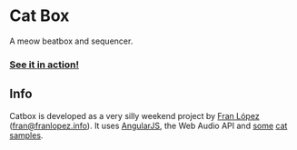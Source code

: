 Cat Box
=======

A meow beatbox and sequencer.

### [See it in action!](http://franlopez.github.io/catbox/#/132/8080/3000/850/20a)

Info
----
Catbox is developed as a very silly weekend project by [Fran López](http://www.franlopez.info/) (fran@franlopez.info). It uses [AngularJS](https://angularjs.org/), the Web Audio API and [some](https://www.freesound.org/people/lolamadeus/sounds/196251/) [cat](https://www.freesound.org/people/Dolfeus/sounds/57536/) [samples](http://freesound.org/people/Oneirophile/sounds/120160/).